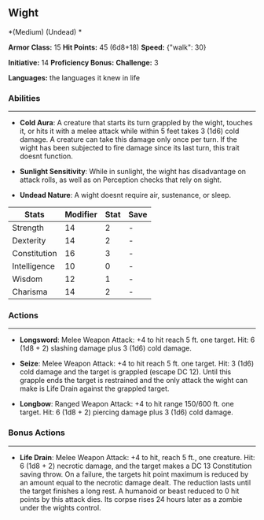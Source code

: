 ## Wight
*(Medium) (Undead) *

**Armor Class:** 15
**Hit Points:** 45 (6d8+18)
**Speed:** {"walk": 30}

**Initiative:** 14
**Proficiency Bonus:**
**Challenge:** 3

**Languages:** the languages it knew in life

### Abilities
 --- 
- **Cold Aura**: A creature that starts its turn grappled by the wight, touches it, or hits it with a melee attack while within 5 feet takes 3 (1d6) cold damage. A creature can take this damage only once per turn. If the wight has been subjected to fire damage since its last turn, this trait doesnt function.

- **Sunlight Sensitivity**: While in sunlight, the wight has disadvantage on attack rolls, as well as on Perception checks that rely on sight.

- **Undead Nature**: A wight doesnt require air, sustenance, or sleep.



| Stats | Modifier | Stat | Save
| ---- | ---- | ---- | ---- |
| Strength | 14 | 2 | - |
| Dexterity | 14 | 2 | - |
| Constitution | 16 | 3 | - |
| Intelligence | 10 | 0 | - |
| Wisdom | 12 | 1 | - |
| Charisma | 14 | 2 | - |

### Actions
 --- 
- **Longsword**: Melee Weapon Attack: +4 to hit  reach 5 ft.  one target. Hit: 6 (1d8 + 2) slashing damage plus 3 (1d6) cold damage.

- **Seize**: Melee Weapon Attack: +4 to hit  reach 5 ft.  one target. Hit: 3 (1d6) cold damage  and the target is grappled (escape DC 12). Until this grapple ends  the target is restrained and the only attack the wight can make is Life Drain against the grappled target.

- **Longbow**: Ranged Weapon Attack: +4 to hit  range 150/600 ft.  one target. Hit: 6 (1d8 + 2) piercing damage plus 3 (1d6) cold damage.

### Bonus Actions
 --- 
- **Life Drain**: Melee Weapon Attack: +4 to hit, reach 5 ft., one creature. Hit: 6 (1d8 + 2) necrotic damage, and the target makes a DC 13 Constitution saving throw. On a failure, the targets hit point maximum is reduced by an amount equal to the necrotic damage dealt. The reduction lasts until the target finishes a long rest. A humanoid or beast reduced to 0 hit points by this attack dies. Its corpse rises 24 hours later as a zombie under the wights control.

